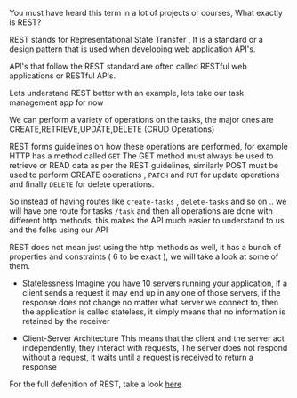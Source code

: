 You must have heard this term in a lot of projects or courses, What exactly is REST?

REST stands for Representational State Transfer , It is a standard or a design pattern that is used when developing web application API's.

API's that follow the REST standard are often called RESTful web applications or RESTful APIs.

Lets understand REST better with an example, lets take our task management app for now

We can perform a variety of operations on the tasks, the major ones are CREATE,RETRIEVE,UPDATE,DELETE (CRUD Operations)

REST forms guidelines on how these operations are performed, for example HTTP has a method called `GET` The GET method must always be used to retrieve or READ data as per the REST guidelines, similarly POST must be used to perform CREATE operations , `PATCH` and `PUT` for update operations and finally `DELETE` for delete operations.

So instead of having routes like `create-tasks` , `delete-tasks` and so on .. we will have one route for tasks `/task` and then all operations are done with different http methods, this makes the API much easier to understand to us and the folks using our API

REST does not mean just using the http methods as well, it has a bunch of properties and constraints ( 6 to be exact ), we will take a look at some of them.

- Statelessness
  Imagine you have 10 servers running your application, if a client sends a request it may end up in any one of those servers, if the response does not change no matter what server we connect to, then the application is called stateless, it simply means that no information is retained by the receiver

- Client-Server Architecture
  This means that the client and the server act independently, they interact with requests, The server does not respond without a request, it waits until a request is received to return a response

For the full defenition of REST, take a look [here](https://en.wikipedia.org/wiki/Representational_state_transfer)

